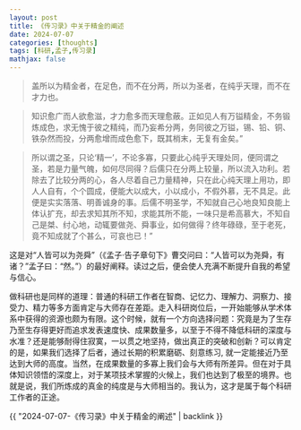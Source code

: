 ```yaml
---
layout: post
title: 《传习录》中关于精金的阐述
date: 2024-07-07
categories: [thoughts]
tags: [科研,孟子,传习录]
mathjax: false
---
```


> 盖所以为精金者，在足色，而不在分两，所以为圣者，在纯乎天理，而不在才力也。

> 知识愈广而人欲愈滋，才力愈多而天理愈蔽。正如见人有万镒精金，不务锻炼成色，求无愧于彼之精纯，而乃妄希分两，务同彼之万镒，锡、铅、铜、铁杂然而投，分两愈增而成色愈下，既其梢末，无复有金矣。”

> 所以谓之圣，只论‘精一’，不论多寡，只要此心纯乎天理处同，便同谓之圣，若是力量气魄，如何尽同得？后儒只在分两上较量，所以流入功利。若除去了比较分两的心，各人尽着自己力量精神，只在此心纯天理上用功，即人人自有，个个圆成，便能大以成大，小以成小，不假外慕，无不具足。此便是实实落落、明善诚身的事。后儒不明圣学，不知就自己心地良知良能上体认扩充，却去求知其所不知，求能其所不能，一味只是希高慕大，不知自己是桀、纣心地，动辄要做尧、舜事业，如何做得？终年碌碌，至于老死，竟不知成就了个甚么，可哀也已！”

这是对“人皆可以为尧舜”（《孟子·告子章句下》曹交问曰：“人皆可以为尧舜，有诸？”孟子曰：“然。”）的最好阐释。读过之后，便会使人充满不断提升自我的希望与信心。

做科研也是同样的道理：普通的科研工作者在智商、记忆力、理解力、洞察力、接受力、精力等多方面肯定与大师存在差距。走入科研岗位后，一开始能够从学术体系中获得的资源也颇为有限。这个时候，就有一个方向选择问题：究竟是为了生存乃至生存得更好而追求发表速度快、成果数量多，以至于不得不降低科研的深度与水准？还是能够耐得住寂寞，一以贯之地坚持，做出真正的突破和创新？可以肯定的是，如果我们选择了后者，通过长期的积累磨砺、刻意练习, 就一定能接近乃至达到大师的高度。当然，在成果数量的多寡上我们会与大师有所差异。但在对于具体知识领悟的深度上，对于某项技术掌握的火候上，我们也达到了极至的境界。也就是说，我们所炼成的真金的纯度是与大师相当的。我认为，这才是属于每个科研工作者的正途。

{{ "2024-07-07-《传习录》中关于精金的阐述" | backlink }}
